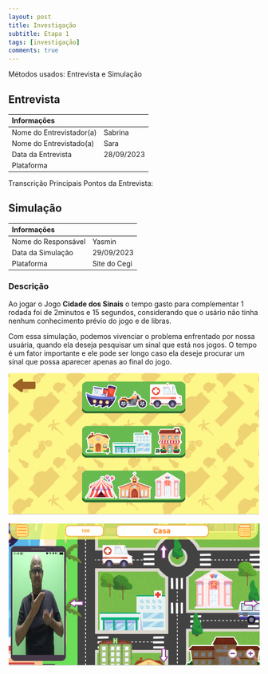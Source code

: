```yaml
---
layout: post
title: Investigação
subtitle: Etapa 1
tags: [investigação]
comments: true
---
```


Métodos usados: Entrevista e Simulação

## Entrevista

| Informações |                          |
| :----------------------- | :---------- |
| Nome do Entrevistador(a) | Sabrina     |
| Nome do Entrevistado(a)  | Sara        | 
| Data da Entrevista       | 28/09/2023  |
| Plataforma               |             |

Transcrição Principais Pontos da Entrevista:


## Simulação

| Informações |                           |
| :----------------------- | :----------- |
| Nome do Responsável      | Yasmin       |
| Data da Simulação        | 29/09/2023   |
| Plataforma               | Site do Cegi |

### Descrição

Ao jogar o Jogo **Cidade dos Sinais** o tempo gasto para complementar 1 rodada foi de 2minutos e 15 segundos, considerando que o usário não tinha nenhum conhecimento prévio do jogo e de libras.

Com essa simulação, podemos vivenciar o problema enfrentado por nossa usuária, quando ela deseja pesquisar um sinal que está nos jogos. O tempo é um fator importante e ele pode ser longo caso ela deseje procurar um sinal que possa aparecer apenas ao final do jogo.

![Fases](https://github.com/YasminDeodato/IHC_DicionarioLibras/blob/master/Cidade%20dos%20Sinais%20-%20fases.PNG?raw=true)

![Sinal](https://github.com/YasminDeodato/IHC_DicionarioLibras/blob/master/Cidade%20dos%20Sinais%20-%20Sinal.PNG?raw=true)